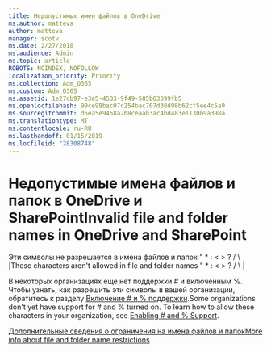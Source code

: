 ```yaml
---
title: Недопустимых имен файлов в OneDrive
ms.author: matteva
author: matteva
manager: scotv
ms.date: 2/27/2018
ms.audience: Admin
ms.topic: article
ROBOTS: NOINDEX, NOFOLLOW
localization_priority: Priority
ms.collection: Adm_O365
ms.custom: Adm_O365
ms.assetid: 1e27cb97-e3e5-4533-9f49-585b63399fb5
ms.openlocfilehash: 99ce99bac07c254bac707d38d98b62cf5ee4c5a9
ms.sourcegitcommit: d6ea5e9458a2b8ceaab3ac4bd483e1130b9a398a
ms.translationtype: MT
ms.contentlocale: ru-RU
ms.lasthandoff: 01/15/2019
ms.locfileid: "28308748"
---
```

# <a name="invalid-file-and-folder-names-in-onedrive-and-sharepoint"></a><span data-ttu-id="aa92b-102">Недопустимые имена файлов и папок в OneDrive и SharePoint</span><span class="sxs-lookup"><span data-stu-id="aa92b-102">Invalid file and folder names in OneDrive and SharePoint</span></span>

<span data-ttu-id="aa92b-p101">Эти символы не разрешается в имена файлов и папок " \* : \< \> ? / \ |</span><span class="sxs-lookup"><span data-stu-id="aa92b-p101">These characters aren't allowed in file and folder names " \* : \< \> ? / \ |</span></span> 
  
<span data-ttu-id="aa92b-p102">В некоторых организациях еще нет поддержки # и включенным %. Чтобы узнать, как разрешить эти символы в вашей организации, обратитесь к разделу [Включение # и % поддержки](https://go.microsoft.com/fwlink/?linkid=862611).</span><span class="sxs-lookup"><span data-stu-id="aa92b-p102">Some organizations don't yet have support for # and % turned on. To learn how to allow these characters in your organization, see [Enabling # and % Support](https://go.microsoft.com/fwlink/?linkid=862611).</span></span> 
  
[<span data-ttu-id="aa92b-107">Дополнительные сведения о ограничения на имена файлов и папок</span><span class="sxs-lookup"><span data-stu-id="aa92b-107">More info about file and folder name restrictions</span></span>](https://go.microsoft.com/fwlink/?linkid=866430)
  

